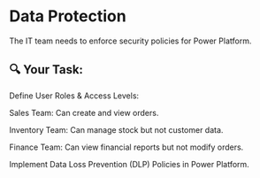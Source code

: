 # Data Protection

The IT team needs to enforce security policies for Power Platform.

## 🔍 Your Task:

Define User Roles & Access Levels:

Sales Team: Can create and view orders.

Inventory Team: Can manage stock but not customer data.

Finance Team: Can view financial reports but not modify orders.

Implement Data Loss Prevention (DLP) Policies in Power Platform.

